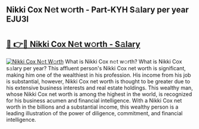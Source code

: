 ## Nikki Cox N𝚎t w𝚘rth - Part-KYH S𝚊lary per year EJU3l

# <h2><a href="http://gc2abs.nevu.top/?p=Nikki+Cox">🔗 👉🔴 Nikki Cox N𝚎t w𝚘rth - S𝚊lary</a></h2>

[![Nikki Cox N𝚎t W𝚘rth](https://i.imgur.com/Oavwk0R.jpeg)](http://gc2abs.nevu.top/?p=Nikki+Cox)
What is Nikki Cox n𝚎t w𝚘rth? What is Nikki Cox s𝚊lary per year?
This affluent person's Nikki Cox net worth is significant, making him one of the wealthiest in his profession. His income from his job is substantial, however, Nikki Cox net worth is thought to be greater due to his extensive business interests and real estate holdings. This wealthy man, whose Nikki Cox net worth is among the highest in the world, is recognized for his business acumen and financial intelligence. With a Nikki Cox net worth in the billions and a substantial income, this wealthy person is a leading illustration of the power of diligence, commitment, and financial intelligence.
